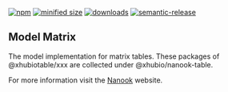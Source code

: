 [![npm](https://img.shields.io/npm/v/@xhubiotable/model-matrix.svg)](https://www.npmjs.com/package/@xhubiotable/model-matrix)
[![minified size](https://badgen.net/bundlephobia/min/@xhubiotable/model-matrix)](https://bundlephobia.com/result?p=@xhubiotable/model-matrix)
[![downloads](http://img.shields.io/npm/dm/@xhubiotable/model-matrix.svg?style=flat-square)](https://npmjs.org/package/@xhubiotable/model-matrix)
[![semantic-release](https://img.shields.io/badge/%20%20%F0%9F%93%A6%F0%9F%9A%80-semantic--release-e10079.svg)](https://github.com/xhubioTable/model-matrix.git)
## Model Matrix

The model implementation for matrix tables.
These packages of @xhubiotable/xxx are collected under @xhubio/nanook-table.


For more information visit the [Nanook](http://nanook.xhub.io/) website.
